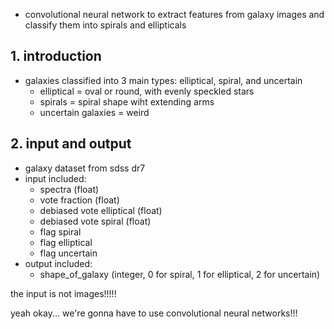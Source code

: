 - convolutional neural network to extract features from galaxy images and classify them into spirals and ellipticals

## 1. introduction
- galaxies classified into 3 main types: elliptical, spiral, and uncertain
	- elliptical = oval or round, with evenly speckled stars
	- spirals = spiral shape wiht extending arms
	- uncertain galaxies = weird

## 2. input and output
- galaxy dataset from sdss dr7
- input included:
	- spectra (float)
	- vote fraction (float)
	- debiased vote elliptical (float)
	- debiased vote spiral (float)
	- flag spiral
	- flag elliptical
	- flag uncertain
- output included:
	- shape_of_galaxy (integer, 0 for spiral, 1 for elliptical, 2 for uncertain)

the input is not images!!!!!

yeah okay... we're gonna have to use convolutional neural networks!!!
